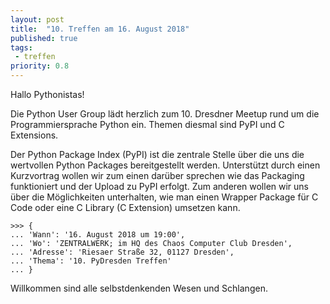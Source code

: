 ```yaml
---
layout: post
title:  "10. Treffen am 16. August 2018"
published: true
tags:
 - treffen
priority: 0.8
---
```

Hallo Pythonistas!

Die Python User Group lädt herzlich zum 10. Dresdner Meetup rund um die Programmiersprache Python ein. Themen diesmal sind PyPI und C Extensions.

Der Python Package Index (PyPI) ist die zentrale Stelle über die uns die
wertvollen Python Packages bereitgestellt werden. Unterstützt durch
einen Kurzvortrag wollen wir zum einen darüber sprechen wie das
Packaging funktioniert und der Upload zu PyPI erfolgt. Zum anderen
wollen wir uns über die Möglichkeiten unterhalten, wie man einen Wrapper
Package für C Code oder eine C Library (C Extension) umsetzen kann.

    >>> {
    ... 'Wann': '16. August 2018 um 19:00',
    ... 'Wo': 'ZENTRALWERK; im HQ des Chaos Computer Club Dresden',
    ... 'Adresse': 'Riesaer Straße 32, 01127 Dresden',
    ... 'Thema': '10. PyDresden Treffen'
    ... }

Willkommen sind alle selbstdenkenden Wesen und Schlangen.